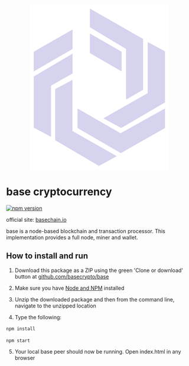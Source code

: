 
<p align="center">

  <img width="377" height="447" src="https://raw.githubusercontent.com/basecrypto/base/master/logo.png">

</p>

# base cryptocurrency


[![npm version](https://badge.fury.io/js/basechain.svg)](https://badge.fury.io/js/basechain)

official site: [basechain.io](http://basechain.io)

base is a node-based blockchain and transaction processor. This implementation provides a full node, miner and wallet.

## How to install and run

1. Download this package as a ZIP using the green 'Clone or download' button at [github.com/basecrypto/base](https://github.com/basecrypto/base) 

2. Make sure you have [Node and NPM](https://nodejs.org/en/) installed

3. Unzip the downloaded package and then from the command line, navigate to the unzipped location

4. Type the following:

```
npm install

npm start

```

5. Your local base peer should now be running. Open index.html in any browser
